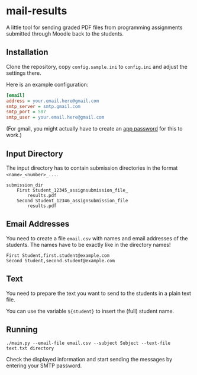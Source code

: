 mail-results
============

A little tool for sending graded PDF files from
programming assignments submitted through Moodle
back to the students.


Installation
------------

Clone the repository, copy `config.sample.ini` to
`config.ini` and adjust the settings there.

Here is an example configuration:
```ini
[email]
address = your.email.here@gmail.com
smtp_server = smtp.gmail.com
smtp_port = 587
smtp_user = your.email.here@gmail.com
```

(For gmail, you might actually have to create an
[app password](https://support.google.com/accounts/answer/185833) for this to work.)



Input Directory
---------------

The input directory has to contain submission directories
in the format `<name>_<number>_...`.

```
submission_dir
	First Student_12345_assignsubmission_file_
		results.pdf
	Second Student_12346_assignsubmission_file
		results.pdf
```


Email Addresses
---------------

You need to create a file `email.csv` with names and
email addresses of the students.
The names have to be exactly like in the
directory names!

```csv
First Student,first.student@example.com
Second Student,second.student@example.com
```

Text
----

You need to prepare the text you want to send to the
students in a plain text file.

You can use the variable `${student}` to insert the
(full) student name.


Running
-------

```
./main.py --email-file email.csv --subject Subject --text-file text.txt directory
```

Check the displayed information and start sending the
messages by entering your SMTP password.
